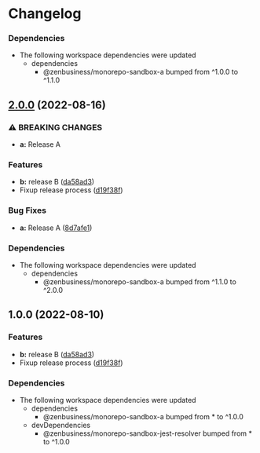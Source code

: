 # Changelog

### Dependencies

* The following workspace dependencies were updated
  * dependencies
    * @zenbusiness/monorepo-sandbox-a bumped from ^1.0.0 to ^1.1.0

## [2.0.0](https://github.com/zenbusiness/monorepo-sandbox/compare/monorepo-sandbox-b-v1.0.1...monorepo-sandbox-b-v2.0.0) (2022-08-16)


### ⚠ BREAKING CHANGES

* **a:** Release A

### Features

* **b:** release B ([da58ad3](https://github.com/zenbusiness/monorepo-sandbox/commit/da58ad3e81663c7ddc89622546bd886eebb23d4e))
* Fixup release process ([d19f38f](https://github.com/zenbusiness/monorepo-sandbox/commit/d19f38f9cbb8660837b9235a097f892a87c2e96f))


### Bug Fixes

* **a:** Release A ([8d7afe1](https://github.com/zenbusiness/monorepo-sandbox/commit/8d7afe1939e72aa6028d1809d3508bd3485f08c1))


### Dependencies

* The following workspace dependencies were updated
  * dependencies
    * @zenbusiness/monorepo-sandbox-a bumped from ^1.1.0 to ^2.0.0

## 1.0.0 (2022-08-10)


### Features

* **b:** release B ([da58ad3](https://github.com/zenbusiness/monorepo-sandbox/commit/da58ad3e81663c7ddc89622546bd886eebb23d4e))
* Fixup release process ([d19f38f](https://github.com/zenbusiness/monorepo-sandbox/commit/d19f38f9cbb8660837b9235a097f892a87c2e96f))


### Dependencies

* The following workspace dependencies were updated
  * dependencies
    * @zenbusiness/monorepo-sandbox-a bumped from * to ^1.0.0
  * devDependencies
    * @zenbusiness/monorepo-sandbox-jest-resolver bumped from * to ^1.0.0
